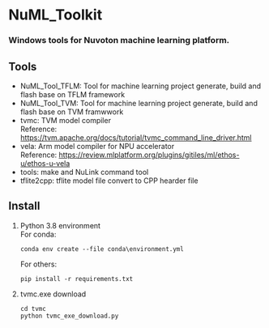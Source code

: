 NuML_Toolkit
===
### Windows tools for Nuvoton machine learning platform.
## Tools 
* NuML_Tool_TFLM: Tool for machine learning project generate, build and flash base on TFLM framework
* NuML_Tool_TVM: Tool for machine learning project generate, build and flash base on TVM framwwork
* tvmc: TVM model compiler  
    Reference: https://tvm.apache.org/docs/tutorial/tvmc_command_line_driver.html
* vela: Arm model compiler for NPU accelerator  
    Reference: https://review.mlplatform.org/plugins/gitiles/ml/ethos-u/ethos-u-vela
* tools: make and NuLink command tool
* tflite2cpp: tflite model file convert to CPP hearder file
## Install  
1. Python 3.8 environment  
    For conda:  
    ~~~
    conda env create --file conda\environment.yml
    ~~~  
    For others:  
    ~~~
    pip install -r requirements.txt
    ~~~  
2. tvmc.exe download  
    ~~~
    cd tvmc
    python tvmc_exe_download.py
    ~~~

